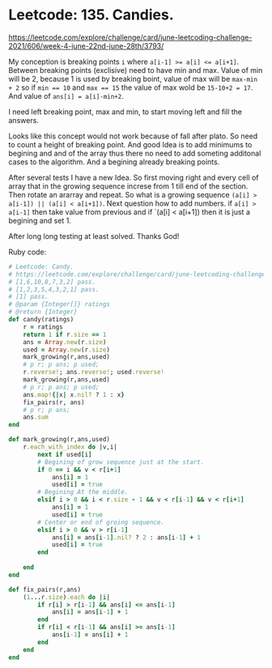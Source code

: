 # Leetcode:  135. Candies.

https://leetcode.com/explore/challenge/card/june-leetcoding-challenge-2021/606/week-4-june-22nd-june-28th/3793/


My conception is breaking points `i` where  `a[i-1] >= a[i] <= a[i+1]`. Between breaking points (exclisive) need to have min and max. Value of  min will be 2, because 1 is used by breaking boint,  value of max will be `max-min + 2` so if `min == 10` and `max == 15` the value of max wold be `15-10+2 = 17`.  And value of `ans[i] = a[i]-min+2`.

I need left breaking  point, max and min, to start moving left and fill the answers.  

Looks like this concept would not work because of fall after plato. So need to count a height of breaking point. And good Idea is to add minimums to begining and and of the array thus there no need to add someting additonal cases to the algorithm. And a begining already breaking points.



After several tests I have a new Idea. So first moving right and every cell of array that in the growing sequence increse from 1 till end of the section. Then rotate an ararray and repeat. So what is a growing sequence  `(a[i] > a[i-1]) || (a[i] < a[i+1])`. Next question how to add numbers. if `a[i] > a[i-1]` then take value from previous and if `(a[i] < a[i+1]) then it is just a begining and set 1.

After long long testing at least solved. Thanks God!

Ruby code:
```Ruby
# Leetcode: Candy.
# https://leetcode.com/explore/challenge/card/june-leetcoding-challenge-2021/606/week-4-june-22nd-june-28th/3793/
# [1,6,10,8,7,3,2] pass.
# [1,2,3,5,4,3,2,1] pass.
# [1] pass.
# @param {Integer[]} ratings
# @return {Integer}
def candy(ratings)
    r = ratings
    return 1 if r.size == 1
    ans = Array.new(r.size)
    used = Array.new(r.size)
    mark_growing(r,ans,used)
    # p r; p ans; p used;
    r.reverse!; ans.reverse!; used.reverse!
    mark_growing(r,ans,used)
    # p r; p ans; p used;
    ans.map!{|x| x.nil? ? 1 : x}
    fix_pairs(r, ans)
    # p r; p ans; 
    ans.sum
end

def mark_growing(r,ans,used)
    r.each_with_index do |v,i|
        next if used[i]
        # Begining of grow sequence just at the start.
        if 0 == i && v < r[i+1]
            ans[i] = 1
            used[i] = true
        # Begining At the middle.
        elsif i > 0 && i < r.size - 1 && v < r[i-1] && v < r[i+1]
            ans[i] = 1
            used[i] = true
        # Center or end of groing sequence.
        elsif i > 0 && v > r[i-1]
            ans[i] = ans[i-1].nil? ? 2 : ans[i-1] + 1 
            used[i] = true
        end
        
    end
end

def fix_pairs(r,ans)
    (1...r.size).each do |i|
        if r[i] > r[i-1] && ans[i] <= ans[i-1]
            ans[i] = ans[i-1] + 1
        end  
        if r[i] < r[i-1] && ans[i] >= ans[i-1]
            ans[i-1] = ans[i] + 1
        end 
    end
end
```

